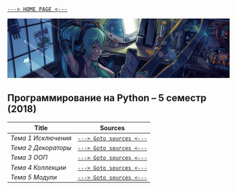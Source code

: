 [```---> HOME PAGE <---```](https://egoralmikeev.github.io)

![](../pictures/header_picture.png)

## Программирование на Python – 5 семестр (2018)

Title | Sources
------------ | -------------
_Тема 1 Исключения_ | [```---> Goto sources <---```](https://github.com/herzenuni/sem5-firsttask-04092018-EgorAlmikeev)
_Тема 2 Декораторы_ | [```---> Goto sources <---```](https://github.com/python-advance/sem5-deco-1-EgorAlmikeev)
_Тема 3 ООП_ | [```---> Goto sources <---```](https://github.com/python-advance/sem5-oop-EgorAlmikeev)
_Тема 4 Коллекции_ | [```---> Goto sources <---```](https://github.com/python-advance/sem5-collections-EgorAlmikeev)
_Тема 5 Модули_ | [```---> Goto sources <---```](https://github.com/herzenuni/sem5-2016-packages-EgorAlmikeev)
